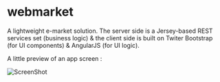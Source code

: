 webmarket
=========

A lightweight e-market solution.
The server side is a Jersey-based REST services set (business logic) & the client side is built on Twiter Bootstrap (for UI components) & AngularJS (for UI logic).

A little preview of an app screen :

![ScreenShot](https://raw.github.com/walien/webmarket/master/screenshots/screenshot_full_items_list.png "Desktop Preview")
